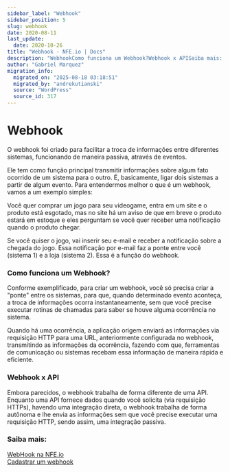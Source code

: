 ```yaml
---
sidebar_label: "Webhook"
sidebar_position: 5
slug: webhook
date: 2020-08-11
last_update:
  date: 2020-10-26
title: "Webhook - NFE.io | Docs"
description: "WebhookComo funciona um Webhook?Webhook x APISaiba mais: Webhook O webhook foi criado para facilitar a troca de informações entre diferentes sistemas, funcionando de&#8230;"
author: "Gabriel Marquez"
migration_info:
  migrated_on: "2025-08-18 03:18:51"
  migrated_by: "andrekutianski"
  source: "WordPress"
  source_id: 317
---
```


# Webhook

O webhook foi criado para facilitar a troca de informações entre diferentes sistemas, funcionando de maneira passiva, através de eventos.

Ele tem como função principal transmitir informações sobre algum fato ocorrido de um sistema para o outro. É, basicamente, ligar dois sistemas a partir de algum evento. Para entendermos melhor o que é um webhook, vamos a um exemplo simples:

Você quer comprar um jogo para seu videogame, entra em um site e o produto está esgotado, mas no site há um aviso de que em breve o produto estará em estoque e eles perguntam se você quer receber uma notificação quando o produto chegar.

Se você quiser o jogo, vai inserir seu e-mail e receber a notificação sobre a chegada do jogo. Essa notificação por e-mail faz a ponte entre você (sistema 1) e a loja (sistema 2). Essa é a função do webhook.

### Como funciona um Webhook?

Conforme exemplificado, para criar um webhook, você só precisa criar a "ponte" entre os sistemas, para que, quando determinado evento aconteça, a troca de informações ocorra instantaneamente, sem que você precise executar rotinas de chamadas para saber se houve alguma ocorrência no sistema.

Quando há uma ocorrência, a aplicação origem enviará as informações via requisição HTTP para uma URL, anteriormente configurada no webhook, transmitindo as informações da ocorrência, fazendo com que, ferramentas de comunicação ou sistemas recebam essa informação de maneira rápida e eficiente.

### Webhook x API

Embora parecidos, o webhook trabalha de forma diferente de uma API. Enquanto uma API fornece dados quando você solicita (via requisição HTTPs), havendo uma integração direta, o webhook trabalha de forma autônoma e lhe envia as informações sem que você precise executar uma requisição HTTP, sendo assim, uma integração passiva.

### Saiba mais:

[WebHook na NFE.io][5]  
[Cadastrar um webhook][6]


[1]: #Webhook
[2]: #Como%5Ffunciona%5Fum%5FWebhook
[3]: #Webhook%5Fx%5FAPI
[4]: #Saiba%5Fmais
[5]: https://nfe.io/docs/documentacao/webhooks/conceitos/
[6]: https://nfe.io/docs/documentacao/webhooks/integracao/